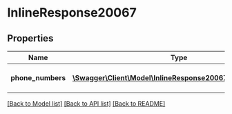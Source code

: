 # InlineResponse20067

## Properties
Name | Type | Description | Notes
------------ | ------------- | ------------- | -------------
**phone_numbers** | [**\Swagger\Client\Model\InlineResponse20067PhoneNumbers[]**](InlineResponse20067PhoneNumbers.md) | Assigned phone number | [optional] 

[[Back to Model list]](../README.md#documentation-for-models) [[Back to API list]](../README.md#documentation-for-api-endpoints) [[Back to README]](../README.md)


